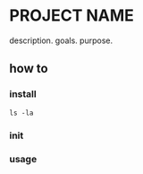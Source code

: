 # PROJECT NAME

description.
goals.
purpose.

## how to

### install

```shell
ls -la
```

### init

### usage



